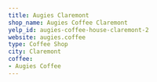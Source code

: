 ```yaml
---
title: Augies Claremont
shop_name: Augies Coffee Claremont
yelp_id: augies-coffee-house-claremont-2
website: augies.coffee
type: Coffee Shop
city: Claremont
coffee:
- Augies Coffee
---
```


